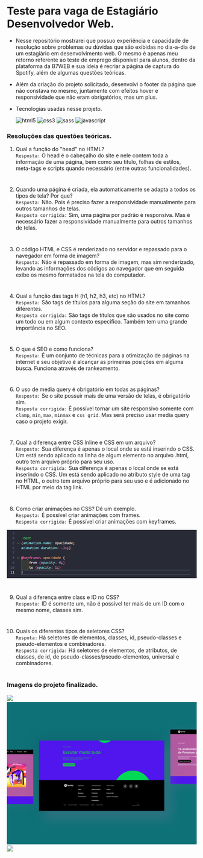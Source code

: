 # Teste para vaga de Estagiário Desenvolvedor Web.
- Nesse repositório mostrarei que possuo experiência e capacidade de resolução sobre problemas ou dúvidas que são exibidas no dia-a-dia de um estagiário em desenvolvimento web. O mesmo é apenas meu retorno referente ao teste de emprego disponível para alunos, dentro da plataforma da B7WEB e sua ideia é recriar a página de captura do Spotify, além de algumas questões teóricas.
- Além da criação do projeto solicitado, desenvolvi o footer da página que não constava no mesmo, juntamente com efeitos hover e responsividade que não eram obrigatórios, mas um plus. 

- Tecnologias usadas nesse projeto.
    <div style="display: inline_block">
        <img  alt="html5" src="https://img.shields.io/badge/HTML5-004369?style=for-the-badge&logo=html5&logoColor=white"/>
        <img  alt="css3" src="https://img.shields.io/badge/CSS3-0e7178?style=for-the-badge&logo=css3&logoColor=white"/>
        <img  alt="sass" src="https://img.shields.io/badge/Sass-004369?style=for-the-badge&logo=sass&logoColor=white"/>
        <img  alt="javascript" src="https://img.shields.io/badge/JavaScript-004369?style=for-the-badge&logo=javascript&logoColor=black"/>
    </div>

### Resoluções das questões teóricas.
1. Qual a função do "head" no HTML?<br>
`Resposta:` O head é o cabeçalho do site e nele contem toda a informação de uma página, bem como seu titulo, folhas de estilos, meta-tags e scripts quando necessário (entre outras funcionalidades). 
#
2. Quando uma página é criada, ela automaticamente se adapta a todos os tipos de tela? Por que?<br>
`Resposta:` Não. Pois é preciso fazer a responsividade manualmente para outros tamanhos de telas.<br>
`Resposta corrigida:` Sim, uma página por padrão é responsiva. Mas é necessário fazer a responsividade manualmente para outros tamanhos de telas.
#
3. O código HTML e CSS é renderizado no servidor e repassado para o navegador em forma de imagem?<br>
`Resposta:` Não é repassado em forma de imagem, mas sim renderizado, levando as informações dos códigos ao navegador que em seguida exibe os mesmo formatados na tela do computador.
#
4. Qual a função das tags H (h1, h2, h3, etc) no HTML?<br>
`Resposta:` São tags de títulos para alguma seção do site em tamanhos diferentes.<br>
`Resposta corrigida:` São tags de títulos que são usados no site como um todo ou em algum contexto especifico. Também tem uma grande importância no SEO.
#
5. O que é SEO e como funciona?<br>
`Resposta:` É um conjunto de técnicas para a otimização de páginas na internet e seu objetivo é alcançar as primeiras posições em alguma busca. Funciona através de rankeamento. 
#
6. O uso de media query é obrigatório em todas as páginas?<br>
`Resposta:` Se o site possuir mais de uma versão de telas, é obrigatório sim.<br>
`Resposta corrigida:` É possível tornar um site responsivo somente com `clamp`, `min`, `max`, `minmax` e `css grid`. Mas será preciso usar media query caso o projeto exigir.
#
7. Qual a diferença entre CSS Inline e CSS em um arquivo?<br>
`Resposta:` Sua diferença é apenas o local onde se está inserindo o CSS. Um está sendo aplicado na linha de algum elemento no arquivo .html, outro tem arquivo próprio para seu uso.<br>
`Resposta corrigida:` Sua diferença é apenas o local onde se está inserindo o CSS. Um está sendo aplicado no atributo style de uma tag no HTML, o outro tem arquivo próprio para seu uso e é adicionado no HTML por meio da tag link.
#
8. Como criar animações no CSS? Dê um exemplo.<br>
`Resposta:` É possível criar animações com frames.<br>
`Resposta corrigida:` É possível criar animações com keyframes.
<img src="./assets/image/codeCSS.png">

#
9. Qual a diferença entre class e ID no CSS?<br>
`Resposta:` ID é somente um, não é possível ter mais de um ID com o mesmo nome, classes sim.
#
10. Quais os diferentes tipos de seletores CSS?<br>
`Respota:` Há seletores de elementos, classes, id, pseudo-classes e pseudo-elementos e combinadores.<br>
`Resposta corrigida:` Há seletores de elementos, de atributos, de classes, de id, de pseudo-classes/pseudo-elementos, universal e combinadores.
#
### Imagens do projeto finalizado.
<img src="./assets/image/tela01.png">
<img src="./assets/image/tela02.png">
<img src="./assets/image/tela03.png">
